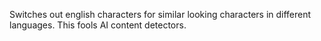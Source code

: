 Switches out english characters for similar looking characters in different languages. This fools AI content detectors. 